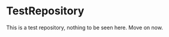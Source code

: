 TestRepository
==============

This is a test repository, nothing to be seen here. Move on now. 
 
 
 
 
 
 
